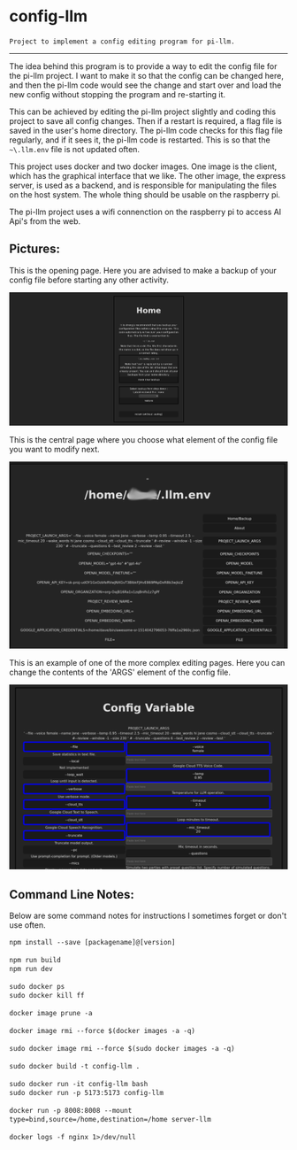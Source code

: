 # config-llm

`Project to implement a config editing program for pi-llm.`

---

The idea behind this program is to provide a way to edit the config file for the pi-llm project. I want to make it so that the config can be changed here, and then the pi-llm code would see the change and start over and load the new config without stopping the program and re-starting it.

This can be achieved by editing the pi-llm project slightly and coding this project to save all config changes. Then if a restart is required, a flag file is saved in the user's home directory. The pi-llm code checks for this flag file regularly, and if it sees it, the pi-llm code is restarted. This is so that the `~\.llm.env` file is not updated often. 

This project uses docker and two docker images. One image is the client, which has the graphical interface that we like. The other image, the express server, is used as a backend, and is responsible for manipulating the files on the host system. The whole thing should be usable on the raspberry pi.

The pi-llm project uses a wifi connenction on the raspberry pi to access AI Api's from the web.

## Pictures:

This is the opening page. Here you are advised to make a backup of your config file before starting any other activity.

![Screenshot 1](screenshots/home.png)

This is the central page where you choose what element of the config file you want to modify next. 

![Screenshot 2](screenshots/home-config.png)

This is an example of one of the more complex editing pages. Here you can change the contents of the 'ARGS' element of the config file.

![Screenshot 3](screenshots/home-edit.png)

## Command Line Notes:

Below are some command notes for instructions I sometimes forget or don't use often.

```
npm install --save [packagename]@[version]

npm run build
npm run dev 

sudo docker ps
sudo docker kill ff

docker image prune -a

docker image rmi --force $(docker images -a -q)

sudo docker image rmi --force $(sudo docker images -a -q)

sudo docker build -t config-llm .

sudo docker run -it config-llm bash
sudo docker run -p 5173:5173 config-llm

docker run -p 8008:8008 --mount type=bind,source=/home,destination=/home server-llm

docker logs -f nginx 1>/dev/null

```

